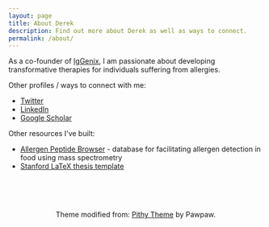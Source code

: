 ```yaml
---
layout: page
title: About Derek
description: Find out more about Derek as well as ways to connect.
permalink: /about/
---
```


<p>As a co-founder of <a href="https://iggenix.com" target="_blank">IgGenix</a>, I am passionate about developing transformative therapies for individuals suffering from allergies.</p>

Other profiles / ways to connect with me:

<ul>
  <li><a href="https://twitter.com/DerekCroote" target="_blank">Twitter</a></li>
  <li><a href="https://www.linkedin.com/in/dcroote" target="_blank">LinkedIn</a></li>
  <li><a href="https://scholar.google.com/citations?user=PevRGmgAAAAJ&hl=en" target="_blank">Google Scholar</a></li>
</ul>

Other resources I've built:

<ul>
  <li><a href="https://www.allergenpeptidebrowser.org/" target="_blank">Allergen Peptide Browser</a> - database for facilitating allergen detection in food using mass spectrometry</li>
  <li><a href="https://github.com/dcroote/stanford-thesis-example/" target="_blank">Stanford LaTeX thesis template</a></li>
</ul>

<br />
<br />
<br />
<p style="text-align:center">
  Theme modified from: <a href="https://github.com/smallmuou/Jekyll-Pithy" target="_blank">Pithy Theme</a> by Pawpaw.
</p>

